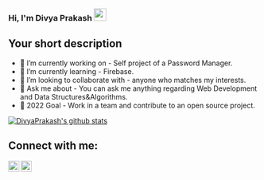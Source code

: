 ### Hi, I'm Divya Prakash <img src="https://media.giphy.com/media/hvRJCLFzcasrR4ia7z/giphy.gif" width="25px">
<!--[![Website](https://img.shields.io/badge/Text-Text-green?style=flat-square)](https://google.com)-->
## Your short description
- 🔭 I’m currently working on - Self project of a Password Manager.
- 🌱 I’m currently learning - Firebase.
- 👯 I’m looking to collaborate with - anyone who matches my interests.
- 💬 Ask me about -  You can ask me anything regarding Web Development and Data Structures&Algorithms.
- 🥅 2022 Goal - Work in a team and contribute to an open source project.
<!-- ❔❔❔❔ means username in below README.md -->
<!-- Also feel free to update second URL to any URL -->
[![DivyaPrakash's github stats](https://github-readme-stats.vercel.app/api?username=diviprakashpc&count_private=true&include_all_commits=true&theme=radical)](https://github.com/diviprakashpc?tab=repositories)
## Connect with me:
[<img align="left" alt="codeSTACKr | Twitter" width="22px" src="https://cdn.jsdelivr.net/npm/simple-icons@v3/icons/twitter.svg" />][twitter]
[<img align="left" alt="codeSTACKr | LinkedIn" width="22px" src="https://cdn.jsdelivr.net/npm/simple-icons@v3/icons/linkedin.svg" />][linkedin]
<br />

[website]: https://google.com
[twitter]: https://twitter.com/BlackieStars
[linkedin]: https://www.linkedin.com/in/divya-prakash-2000/
